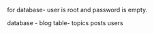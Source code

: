 for database- user is root and password is empty.

database - blog 
table- topics
       posts
       users
